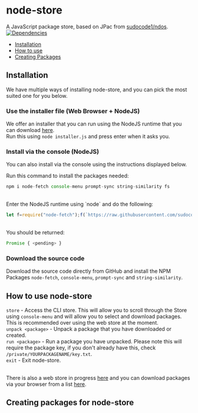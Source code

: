 # node-store
A JavaScript package store, based on JPac from [sudocode1/ndos](https://github.com/sudocode1/ndos). <br>
<a href="https://david-dm.org/sudocode1/node-store"><img src="https://img.shields.io/david/sudocode1/node-store.svg?maxAge=3600" alt="Dependencies" /></a>

- [Installation](#installation)
- [How to use](#how-to-use-node-store)
- [Creating Packages](#creating-packages-for-node-store)

## Installation
We have multiple ways of installing node-store, and you can pick the most suited one for you below.

### Use the installer file (Web Browser + NodeJS)
We offer an installer that you can run using the NodeJS runtime that you can download [here](http://nodestore.7m.pl/installer.js). <br>
Run this using `node installer.js` and press enter when it asks you.

### Install via the console (NodeJS)
You can also install via the console using the instructions displayed below. <br>

Run this command to install the packages needed:

```js
npm i node-fetch console-menu prompt-sync string-similarity fs
```

<br> 
Enter the NodeJS runtime using `node` and do the following: 

```js
let f=require("node-fetch");f(`https://raw.githubusercontent.com/sudocode1/node-store/master/index.js`).then(d => d.text()).then(d => require("fs").writeFileSync(`index.js`, d));
```
<br>
You should be returned: 

```js
Promise { <pending> }
```

### Download the source code
Download the source code directly from GitHub and install the NPM Packages `node-fetch`, `console-menu`, `prompt-sync` and `string-similarity`.

## How to use node-store
`store` - Access the CLI store. This will allow you to scroll through the Store using `console-menu` and will allow you to select and download packages. This is recommended over using the web store at the moment. <br>
`unpack <package>` - Unpack a package that you have downloaded or created. <Br>
`run <package>` - Run a package you have unpacked. Please note this will require the package key, if you don't already have this, check `/private/YOURPACKAGENAME/key.txt`. <br>
`exit` - Exit node-store. <br> <br>

There is also a web store in progress [here](https://nodestore.7m.pl/storehtml) and you can download packages via your browser from a list [here](https://nodestore.7m.pl/store).

## Creating packages for node-store
